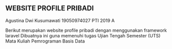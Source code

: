 
## WEBSITE PROFILE PRIBADI
Agustina Dwi Kusumawati
19050974027
PTI 2019 A

Berikut merupakan website profile pribadi dengan menggunakan framework laravel
Dibuatnya ini guna memenuhi tugas Ujian Tengah Semester (UTS) 
Mata Kuliah Pemrograman Basis Data

